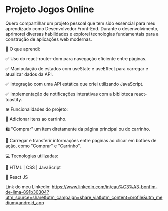 # Projeto Jogos Online
Quero compartilhar um projeto pessoal que tem sido essencial para meu aprendizado como Desenvolvedor Front-End. Durante o desenvolvimento, aprimorei diversas habilidades e explorei tecnologias fundamentais para a construção de aplicações web modernas.

🚀 O que aprendi:  

✅ Uso do react-router-dom para navegação eficiente entre páginas.  

✅ Manipulação de estados com useState e useEffect para carregar e atualizar dados da API.  

✅ Integração com uma API estática que criei utilizando JavaScript.  

✅ Implementação de notificações interativas com a biblioteca react-toastify.  


⚙ Funcionalidades do projeto:  

🛒 Adicionar itens ao carrinho.  

🛍 "Comprar" um item diretamente da página principal ou do carrinho.  

🔄 Carregar e transferir informações entre páginas ao clicar em botões de ação, como "Comprar" e "Carrinho".  


💻 Tecnologias utilizadas:  

🔹 HTML | CSS | JavaScript  

🔹 React JS  


Link do meu Linkedin: https://www.linkedin.com/in/cau%C3%A3-bonfim-de-lima-891b30304?utm_source=share&utm_campaign=share_via&utm_content=profile&utm_medium=android_app 
